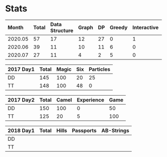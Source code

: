 # Stats

| Month | Total | Data Structure | Graph | DP | Greedy | Interactive | Misc |
| :--- | :--- | :--- | :--- | :--- | :--- | :--- | :--- |
| 2020.05 | 57 | 17 | 12 | 27 | 0 | 1 | 0 |
| 2020.06 | 39 | 11 | 10 | 11 | 6 | 0 | 1 |
| 2020.07 | 27 | 11 | 4 | 2 | 5 | 0 | 5 |

| 2017 Day1 | Total | Magic | Six | Particles |
| :--- | :--- | :--- | :--- | :--- |
| DD | 145 | 100 | 20 | 25 |
| TT | 148 | 100 | 48 | 0 |

| 2017 Day2 | Total | Camel | Experience | Game |
| :--- | :--- | :--- | :--- | :--- |
| DD | 150 | 100 | 0 | 50 |
| TT | 125 | 20 | 5 | 100 |

| 2018 Day1 | Total | Hills | Passports | AB-Strings |
| :--- | :--- | :--- | :--- | :--- |
| DD |  |  |  |  |
| TT |  |  |  |  |

